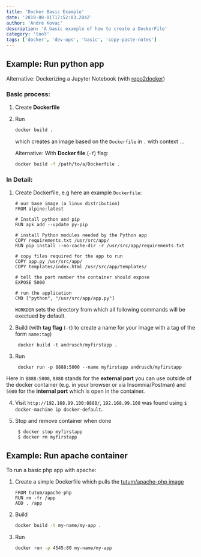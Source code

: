 ```yaml
---
title: 'Docker Basic Example'
date: '2019-08-01T17:52:03.284Z'
author: 'André Kovac'
description: 'A basic example of how to create a DockerFile'
category: 'tool'
tags: ['docker', 'dev-ops', 'basic', 'copy-paste-notes']
---
```


## Example: Run python app

Alternative: Dockerizing a Jupyter Notebook (with [repo2docker](https://github.com/jupyterhub/repo2docker))

### Basic process:

1. Create **Dockerfile**
2. Run

	```bash
	docker build .
	```

	which creates an image based on the `Dockerfile` in `.` with context `.`.

	Alternative: With **Docker file** (`-f`) flag:

	```bash
	docker build -f /path/to/a/Dockerfile .
	```

### In Detail:

1. Create Dockerfile, e.g here an example `Dockerfile`:

	```docker
	# our base image (a linux distribution)
	FROM alpine:latest

	# Install python and pip
	RUN apk add --update py-pip

	# install Python modules needed by the Python app
	COPY requirements.txt /usr/src/app/
	RUN pip install --no-cache-dir -r /usr/src/app/requirements.txt

	# copy files required for the app to run
	COPY app.py /usr/src/app/
	COPY templates/index.html /usr/src/app/templates/

	# tell the port number the container should expose
	EXPOSE 5000

	# run the application
	CMD ["python", "/usr/src/app/app.py"]

	```

	`WORKDIR` sets the directory from which all following commands will be exectued by default.

2. Build (with **tag flag** (`-t`) to create a name for your image with a tag of the form `name:tag`)

		docker build -t andrusch/myfirstapp .

3. Run

		docker run -p 8888:5000 --name myfirstapp andrusch/myfirstapp

Here in `8888:5000`, `8888` stands for the **external port** you can use outside of the docker container (e.g. in your browser or via Insomnia/Postman) and `5000` for the **internal port** which is open in the container.

4. Visit `http://192.168.99.100:8888/`, `192.168.99.100` was found using `$ docker-machine ip docker-default`.

5. Stop and remove container when done

		$ docker stop myfirstapp
		$ docker rm myfirstapp

## Example: Run apache container

To run a basic php app with apache:

1. Create a simple Dockerfile which pulls the [tutum/apache-php image](https://hub.docker.com/r/tutum/apache-php/)

	```Dockerfile:title=Dockerfile
	FROM tutum/apache-php
	RUN rm -fr /app
	ADD . /app
	```

2. Build

	```bash
	docker build -t my-name/my-app .
	```

3. Run

	```bash
	docker run -p 4545:80 my-name/my-app
	```